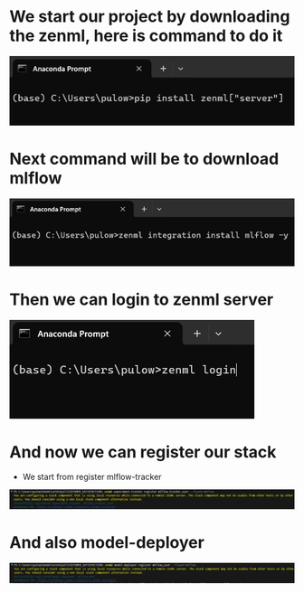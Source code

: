 # We start our project by downloading the zenml, here is command to do it
![](https://github.com/JakubTabor/MLOps/blob/main/images/zenml_installation.png)

# Next command will be to download mlflow
![](https://github.com/JakubTabor/MLOps/blob/main/images/mlflow_installation.png)

# Then we can login to zenml server
![](https://github.com/JakubTabor/MLOps/blob/main/images/login_to_zenml.png)

# And now we can register our stack
* We start from register mlflow-tracker

![](https://github.com/JakubTabor/MLOps/blob/main/images/register_command.png)

# And also model-deployer
![](https://github.com/JakubTabor/MLOps/blob/main/images/register_model.png)

